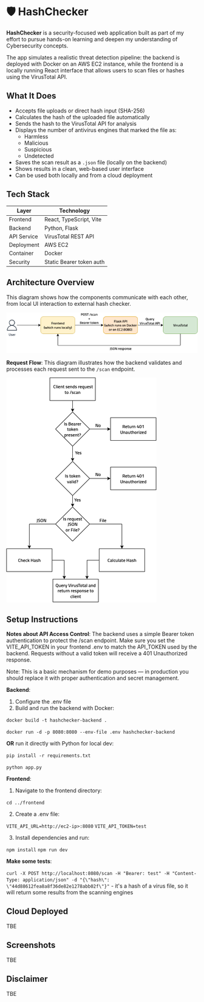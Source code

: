 # 🛡️ HashChecker

**HashChecker** is a security-focused web application built as part of my effort to pursue hands-on learning and deepen my understanding of Cybersecurity concepts.

The app simulates a realistic threat detection pipeline: the backend is deployed with Docker on an AWS EC2 instance, while the frontend is a locally running React interface that allows users to scan files or hashes using the VirusTotal API.

## What It Does
- Accepts file uploads or direct hash input (SHA-256)
- Calculates the hash of the uploaded file automatically
- Sends the hash to the VirusTotal API for analysis
- Displays the number of antivirus engines that marked the file as:
  - Harmless
  - Malicious
  - Suspicious
  - Undetected
- Saves the scan result as a `.json` file (locally on the backend)
- Shows results in a clean, web-based user interface
- Can be used both locally and from a cloud deployment

## Tech Stack
| Layer       | Technology               |
|-------------|---------------------------|
| Frontend    | React, TypeScript, Vite   |
| Backend     | Python, Flask             |
| API Service | VirusTotal REST API       |
| Deployment  | AWS EC2                   |
| Container   | Docker                    |
| Security    | Static Bearer token auth  |

## Architecture Overview
This diagram shows how the components communicate with each other, from local UI interaction to external hash checker.

![Architecture Overview](./assets/architecture_overview.png)

**Request Flow**: This diagram illustrates how the backend validates and processes each request sent to the `/scan` endpoint.

![Request Flow Diagram](./assets/requestflow.png)

## Setup Instructions
**Notes about API Access Control**: The backend uses a simple Bearer token authentication to protect the /scan endpoint. Make sure you set the VITE_API_TOKEN in your frontend .env to match the API_TOKEN used by the backend. Requests without a valid token will receive a 401 Unauthorized response.

Note: This is a basic mechanism for demo purposes — in production you should replace it with proper authentication and secret management.

**Backend**:
1. Configure the .env file
2. Build and run the backend with Docker:

`docker build -t hashchecker-backend . `

`docker run -d -p 8080:8080 --env-file .env hashchecker-backend`

**OR** run it directly with Python for local dev:

`pip install -r requirements.txt`

`python app.py`

**Frontend**:
1. Navigate to the frontend directory:

`cd ../frontend`

2. Create a .env file:

`VITE_API_URL=http://ec2-ip>:8080`
`VITE_API_TOKEN=test`

3. Install dependencies and run:

`npm install`
`npm run dev`

**Make some tests**:

`curl -X POST http://localhost:8080/scan -H "Bearer: test" -H "Content-Type: application/json" -d "{\"hash\": \"44d88612fea8a8f36de82e1278abb02f\"}"` - it's a hash of a virus file, so it will return some results from the scanning engines

## Cloud Deployed
TBE

## Screenshots
TBE

## Disclaimer
TBE
